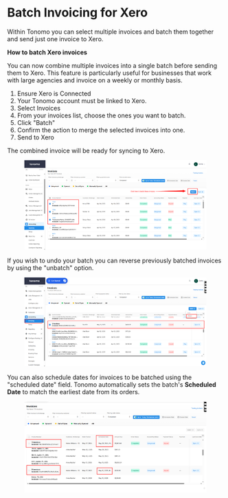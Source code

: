 # Batch Invoicing for Xero

Within Tonomo you can  select multiple invoices and batch them together and send just one invoice to Xero. &#x20;

**How to batch Xero invoices**

You can now combine multiple invoices into a single batch before sending them to Xero. This feature is particularly useful for businesses that work with large agencies and invoice on a weekly or monthly basis.

1. Ensure Xero is Connected
2. Your Tonomo account must be linked to Xero.
3. Select Invoices
4. From your invoices list, choose the ones you want to batch.
5. Click "Batch"
6. Confirm the action to merge the selected invoices into one.
7. Send to Xero

The combined invoice will be ready for syncing to Xero.

<figure><img src="../../.gitbook/assets/image (246).png" alt=""><figcaption></figcaption></figure>

If you wish to undo your batch you can reverse previously batched invoices by using the "unbatch" option.

<figure><img src="../../.gitbook/assets/image (247).png" alt=""><figcaption></figcaption></figure>

You can also schedule dates for invoices to be batched using the "scheduled date" field. Tonomo automatically sets the batch's **Scheduled Date** to match the earliest date from its orders.

<figure><img src="../../.gitbook/assets/image (248).png" alt=""><figcaption></figcaption></figure>
